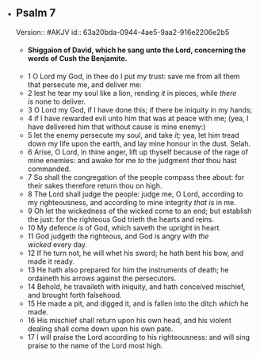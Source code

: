 - ## Psalm 7
  Version:: #AKJV
  id:: 63a20bda-0944-4ae5-9aa2-916e2206e2b5
	- #### Shiggaion of David, which he sang unto the Lord, concerning the words of Cush the Benjamite.
	- 1 O Lord my God, in thee do I put my trust:
	  save me from all them that persecute me, and deliver me:
	- 2 lest he tear my soul like a lion,
	  rending *it* in pieces, while *there is* none to deliver.
	- 3 O Lord my God, if I have done this;
	  if there be iniquity in my hands;
	- 4 if I have rewarded evil unto him that was at peace with me;
	  (yea, I have delivered him that without cause is mine enemy:)
	- 5 let the enemy persecute my soul, and take *it;*
	  yea, let him tread down my life upon the earth,
	  and lay mine honour in the dust. Selah.
	- 6 Arise, O Lord, in thine anger,
	  lift up thyself because of the rage of mine enemies:
	  and awake for me *to* the judgment *that* thou hast commanded.
	- 7 So shall the congregation of the people compass thee about:
	  for their sakes therefore return thou on high.
	- 8 The Lord shall judge the people:
	  judge me, O Lord, according to my righteousness,
	  and according to mine integrity *that is* in me.
	- 9 Oh let the wickedness of the wicked come to an end;
	  but establish the just:
	  for the righteous God trieth the hearts and reins.
	- 10 My defence *is* of God,
	  which saveth the upright in heart.
	- 11 God judgeth the righteous,
	  and God is angry *with the wicked* every day.
	- 12 If he turn not, he will whet his sword;
	  he hath bent his bow, and made it ready.
	- 13 He hath also prepared for him the instruments of death;
	  he ordaineth his arrows against the persecutors.
	- 14 Behold, he travaileth with iniquity,
	  and hath conceived mischief, and brought forth falsehood.
	- 15 He made a pit, and digged it,
	  and is fallen into the ditch *which* he made.
	- 16 His mischief shall return upon his own head,
	  and his violent dealing shall come down upon his own pate.
	- 17 I will praise the Lord according to his righteousness:
	  and will sing praise to the name of the Lord most high.